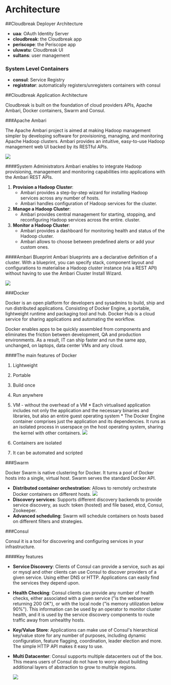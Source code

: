 # Architecture

##Cloudbreak Deployer Architecture

- **uaa**: OAuth Identity Server
- **cloudbreak**: the Cloudbreak app
- **periscope**: the Periscope app
- **uluwatu**: Cloudbreak UI
- **sultans**: user management

### System Level Containers

- **consul**: Service Registry
- **registrator**: automatically registers/unregisters containers with consul

##Cloudbreak Application Architecture

Cloudbreak is built on the foundation of cloud providers APIs, Apache Ambari, Docker containers, Swarm and Consul.

###Apache Ambari

The Apache Ambari project is aimed at making Hadoop management simpler by developing software for provisioning, managing, and monitoring Apache Hadoop clusters. Ambari provides an intuitive, easy-to-use Hadoop management web UI backed by its RESTful APIs.

![](https://raw.githubusercontent.com/sequenceiq/cloudbreak/master/docs/images/ambari-overview.png)

####System Administrators
Ambari enables to integrate Hadoop provisioning, management and monitoring capabilities into applications with the Ambari REST APIs.

  1. **Provision a Hadoop Cluster**:
     * Ambari provides a step-by-step wizard for installing Hadoop services across any number of hosts.
     * Ambari handles configuration of Hadoop services for the cluster.
  2. **Manage a Hadoop Cluster**:
     * Ambari provides central management for starting, stopping, and reconfiguring Hadoop services across the entire.
   cluster.
  3. **Monitor a Hadoop Cluster**:
     * Ambari provides a dashboard for monitoring health and status of the Hadoop cluster.
     * Ambari allows to choose between predefined alerts or add your custom ones.

####Ambari Blueprint
Ambari blueprints are a declarative definition of a cluster. With a blueprint, you can specify stack, component
 layout and configurations to materialise a Hadoop cluster instance (via a REST API) without having to use the Ambari
  Cluster Install Wizard.

![](https://raw.githubusercontent.com/sequenceiq/cloudbreak/master/docs/images/ambari-create-cluster.png)

###Docker

Docker is an open platform for developers and sysadmins to build, ship and run distributed applications. Consisting 
of Docker Engine, a portable, lightweight runtime and packaging tool and hub. Docker Hub is a cloud service for sharing 
applications and automating the workflow.

Docker enables apps to be quickly assembled from components and eliminates the
 friction between development, QA and production environments. As a result, IT can ship faster and run the same app, 
 unchanged, on laptops, data center VMs and any cloud.

####The main features of Docker

  1. Lightweight
  2. Portable
  3. Build once
  4. Run anywhere
  5. VM - without the overhead of a VM
    * Each virtualised application includes not only the application and the necessary binaries and libraries, but 
   also an entire guest operating system
    * The Docker Engine container comprises just the application and its dependencies. It runs as an isolated process 
   in userspace on the host operating system, sharing the kernel with other containers.
    ![](https://raw.githubusercontent.com/sequenceiq/cloudbreak/master/docs/images/vm.png)

  6. Containers are isolated
  7. It can be automated and scripted

###Swarm

Docker Swarm is native clustering for Docker. It turns a pool of Docker hosts into a single, virtual host. Swarm serves the standard Docker API.

  * **Distributed container orchestration**: Allows to remotely orchestrate Docker containers on different hosts.
    ![](https://raw.githubusercontent.com/sequenceiq/cloudbreak/master/docs/images/swarm.png)
  * **Discovery services**: Supports different discovery backends to provide service discovery, as such: token (hosted) 
  and file based, etcd, Consul, Zookeeper.
  * **Advanced scheduling**: Swarm will schedule containers on hosts based on different filters and strategies.

###Consul

Consul it is a tool for discovering and configuring services in your infrastructure.

####Key features

  * **Service Discovery**: Clients of Consul can provide a service, such as api or mysql and other clients can use 
  Consul to discover providers of a given service. Using either DNS or HTTP. Applications can easily find the services 
  they depend upon.
  * **Health Checking**: Consul clients can provide any number of health checks, either associated with a given service ("is the webserver returning 200 OK"), or with the local node ("is memory utilization below 90%"). This information can be used by an operator to monitor cluster health, and it is used by the service discovery components to route traffic away from unhealthy hosts.
  * **Key/Value Store**: Applications can make use of Consul's hierarchical key/value store for any number of 
  purposes, including dynamic configuration, feature flagging, coordination, leader election and more. The simple HTTP API makes it easy to use.
  * **Multi Datacenter**: Consul supports multiple datacenters out of the box. This means users of Consul do not have to worry about building additional layers of abstraction to grow to multiple regions.

    ![](https://raw.githubusercontent.com/sequenceiq/cloudbreak/master/docs/images/consul.png)
